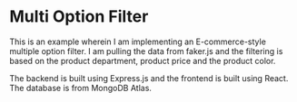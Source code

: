 # Multi Option Filter

This is an example wherein I am implementing an E-commerce-style multiple option filter. I am pulling the data from faker.js and the filtering is based on the product department, product price and the product color.

The backend is built using Express.js and the frontend is built using React. The database is from MongoDB Atlas.

